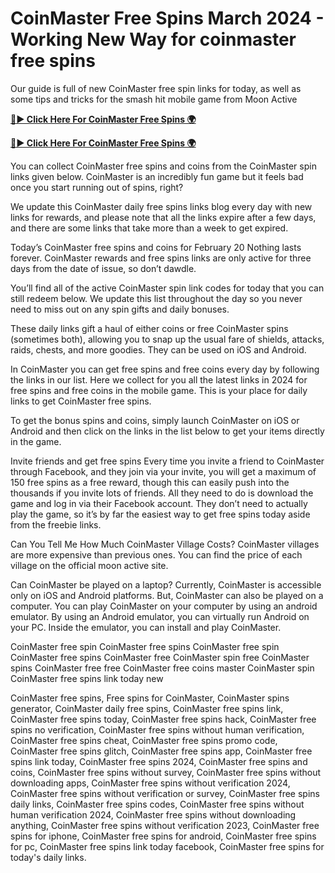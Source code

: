 # CoinMaster Free Spins March 2024 - Working New Way for coinmaster free spins

Our guide is full of new CoinMaster free spin links for today, as well as some tips and tricks for the smash hit mobile game from Moon Active

[**🔴► Click Here For CoinMaster Free Spins 🌍**](https://jimaddadel.github.io/Coin/)

[**🔴► Click Here For CoinMaster Free Spins 🌍**](https://jimaddadel.github.io/Coin/)
 
You can collect CoinMaster free spins and coins from the CoinMaster spin links given below. CoinMaster is an incredibly fun game but it feels bad once you start running out of spins, right?

We update this CoinMaster daily free spins links blog every day with new links for rewards, and please note that all the links expire after a few days, and there are some links that take more than a week to get expired.

Today’s CoinMaster free spins and coins for February 20
Nothing lasts forever. CoinMaster rewards and free spins links are only active for three days from the date of issue, so don’t dawdle.

You’ll find all of the active CoinMaster spin link codes for today that you can still redeem below. We update this list throughout the day so you never need to miss out on any spin gifts and daily bonuses.

These daily links gift a haul of either coins or free CoinMaster spins (sometimes both), allowing you to snap up the usual fare of shields, attacks, raids, chests, and more goodies. They can be used on iOS and Android.

In CoinMaster you can get free spins and free coins every day by following the links in our list. Here we collect for you all the latest links in 2024 for free spins and free coins in the mobile game. This is your place for daily links to get CoinMaster free spins.

To get the bonus spins and coins, simply launch CoinMaster on iOS or Android and then click on the links in the list below to get your items directly in the game.

Invite friends and get free spins
Every time you invite a friend to CoinMaster through Facebook, and they join via your invite, you will get a maximum of 150 free spins as a free reward, though this can easily push into the thousands if you invite lots of friends. All they need to do is download the game and log in via their Facebook account. They don’t need to actually play the game, so it’s by far the easiest way to get free spins today aside from the freebie links.

Can You Tell Me How Much CoinMaster Village Costs?
CoinMaster villages are more expensive than previous ones. You can find the price of each village on the official moon active site.

Can CoinMaster be played on a laptop?
Currently, CoinMaster is accessible only on iOS and Android platforms. But, CoinMaster can also be played on a computer.
You can play CoinMaster on your computer by using an android emulator. By using an Android emulator, you can virtually run Android on your PC. Inside the emulator, you can install and play CoinMaster.

CoinMaster free spin
CoinMaster free spins
CoinMaster
free spin CoinMaster
free spins CoinMaster
free CoinMaster spin
free CoinMaster spins
CoinMaster free
free CoinMaster
free coins master
CoinMaster spin
CoinMaster free spins link today new

CoinMaster free spins, Free spins for CoinMaster, CoinMaster spins generator, CoinMaster daily free spins, CoinMaster free spins link, CoinMaster free spins today, CoinMaster free spins hack, CoinMaster free spins no verification, CoinMaster free spins without human verification, CoinMaster free spins cheat, CoinMaster free spins promo code, CoinMaster free spins glitch, CoinMaster free spins app, CoinMaster free spins link today, CoinMaster free spins 2024, CoinMaster free spins and coins, CoinMaster free spins without survey, CoinMaster free spins without downloading apps, CoinMaster free spins without verification 2024, CoinMaster free spins without verification or survey, CoinMaster free spins daily links, CoinMaster free spins codes, CoinMaster free spins without human verification 2024, CoinMaster free spins without downloading anything, CoinMaster free spins without verification 2023, CoinMaster free spins for iphone, CoinMaster free spins for android, CoinMaster free spins for pc, CoinMaster free spins link today facebook, CoinMaster free spins for today's daily links.
